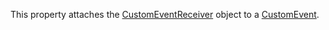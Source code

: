 This property attaches the [CustomEventReceiver](https://developer.roblox.com/en-us/api-reference/class/CustomEventReceiver) object to a [CustomEvent](https://developer.roblox.com/en-us/api-reference/class/CustomEvent).
